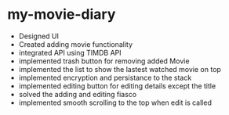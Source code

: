 # my-movie-diary

- Designed UI
- Created adding movie functionality
- integrated API using TIMDB API 
- implemented trash button for removing added Movie
- implemented the list to show the lastest watched movie on top
- implemented encryption and persistance to the stack
- implemented editing button for editing details except the title
- solved the adding and editing fiasco 
- implemented smooth scrolling to the top when edit is called